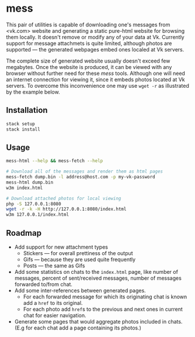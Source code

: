 # mess

This pair of utilities is capable of downloading one's messages from <vk.com>
website and generating a static pure-html website for browsing them locally. It
doesn't remove or modify any of your data at Vk. Currently support for message
attachmets is quite limited, although photos are supported — the generated
webpages embed ones localed at Vk servers.

The complete size of generated website usually doesn't exceed few megabytes.
Once the website is produced, it can be viewed with any browser without
further need for these *mess* tools. Although one will need an internet
connection for viewing it, since it embeds photos located at Vk servers. To
overcome this inconvenience one may use `wget -r` as illustrated by the example
below.

## Installation

```sh
stack setup
stack install
```

## Usage

```sh
mess-html --help && mess-fetch --help

# Download all of the messages and render them as html pages
mess-fetch dump.bin -l address@host.com -p my-vk-password
mess-html dump.bin
w3m index.html

# Download attached photos for local viewing
php -S 127.0.0.1:8080
wget -r -k -H http://127.0.0.1:8080/index.html
w3m 127.0.0.1/index.html
```

## Roadmap

  * Add support for new attachment types
    * Stickers — for overall prettiness of the output
    * Gifs — because they are used quite frequently
    * Posts — the same as Gifs
  * Add some statistics on chats to the `index.html` page, like number of
    messages, percent of sent/received messages, number of messages forwarded
    to/from chat.
  * Add some inter-references between generated pages.
    * For each forwarded message for which its originating chat is known add a
      `href` to its original.
    * For each photo add `href`s to the previous and next ones in current chat
      for easier navigation.
  * Generate some pages that would aggregate photos included in chats. (E.g for
    each chat add a page containing its photos.)
